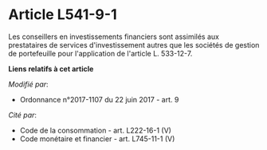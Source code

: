 # Article L541-9-1

Les conseillers en investissements financiers sont assimilés aux prestataires de services d'investissement autres que les
sociétés de gestion de portefeuille pour l'application de l'article L. 533-12-7.

**Liens relatifs à cet article**

_Modifié par_:

  - Ordonnance n°2017-1107 du 22 juin 2017 - art. 9

_Cité par_:

  - Code de la consommation - art. L222-16-1 (V)
  - Code monétaire et financier - art. L745-11-1 (V)
